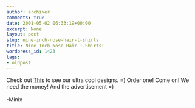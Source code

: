 ```yaml
---
author: archiver
comments: true
date: 2001-05-02 06:33:19+00:00
excerpt: None
layout: post
slug: nine-inch-nose-hair-t-shirts
title: Nine Inch Nose Hair T-Shirts!
wordpress_id: 1423
tags:
- oldpost
---
```


Check out <a href="http://www.cafepress.com/ninh">This</a> to see our ultra cool designs. =)  Order one! Come on!  We need the money!  And the advertisement =)<br /><br />-Minix